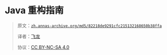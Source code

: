 # Java 重构指南

> 原文：[`zh.annas-archive.org/md5/82218de9291cfc215132168650b38ffa`](https://zh.annas-archive.org/md5/82218de9291cfc215132168650b38ffa)
> 
> 译者：[飞龙](https://github.com/wizardforcel)
> 
> 协议：[CC BY-NC-SA 4.0](http://creativecommons.org/licenses/by-nc-sa/4.0/)
